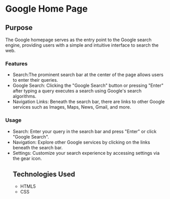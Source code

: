 # Google Home Page
## Purpose
The Google homepage serves as the entry point to the Google search engine, providing users with a simple and intuitive interface to search the web.
### Features
- Search:The prominent search bar at the center of the page allows users to enter their queries.
- Google Search: Clicking the "Google Search" button or pressing "Enter" after typing a query executes a search using Google's search algorithms.
- Navigation Links: Beneath the search bar, there are links to other Google services such as Images, Maps, News, Gmail, and more.
### Usage
- Search: Enter your query in the search bar and press "Enter" or click "Google Search".
- Navigation: Explore other Google services by clicking on the links beneath the search bar.
- Settings: Customize your search experience by accessing settings via the gear icon.
  ## Technologies Used
  - HTML5
  - CSS



